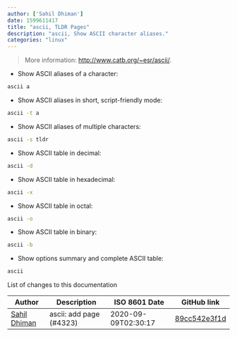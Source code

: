 ```yaml
---
author: ['Sahil Dhiman']
date: 1599611417
title: "ascii, TLDR Pages"
description: "ascii, Show ASCII character aliases."
categories: "linux"
---
```

> More information: <http://www.catb.org/~esr/ascii/>.

- Show ASCII aliases of a character:

```bash
ascii a
```

- Show ASCII aliases in short, script-friendly mode:

```bash
ascii -t a
```

- Show ASCII aliases of multiple characters:

```bash
ascii -s tldr
```

- Show ASCII table in decimal:

```bash
ascii -d
```

- Show ASCII table in hexadecimal:

```bash
ascii -x
```

- Show ASCII table in octal:

```bash
ascii -o
```

- Show ASCII table in binary:

```bash
ascii -b
```

- Show options summary and complete ASCII table:

```bash
ascii
```
List of changes to this documentation


Author | Description | ISO 8601 Date | GitHub link
------|-----|-----|-----
[Sahil Dhiman](mailto:52946452+sahilister@users.noreply.github.com) | ascii: add page (#4323) | 2020-09-09T02:30:17 | [89cc542e3f1d](https://github.com/tldr-pages/tldr/commit/89cc542e3f1d5a3e33686ae4aa92a43af0950904)

